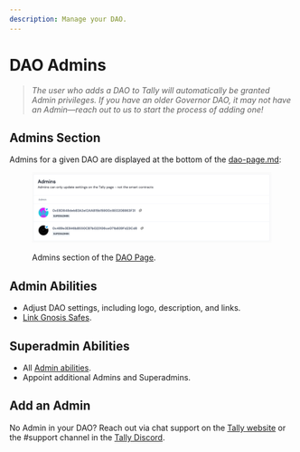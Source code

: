 ```yaml
---
description: Manage your DAO.
---
```


# DAO Admins

> _The user who adds a DAO to Tally will automatically be granted Admin privileges. If you have an older Governor DAO, it may not have an Admin—reach out to us to start the process of adding one!_

## Admins Section

Admins for a given DAO are displayed at the bottom of the [dao-page.md](../navigating-the-tally-platform/dao-page.md "mention"):

<figure><img src="../../.gitbook/assets/image (3) (2).png" alt=""><figcaption><p>Admins section of the <a href="../navigating-the-tally-platform/dao-page.md">DAO Page</a>.</p></figcaption></figure>

## Admin Abilities

* Adjust DAO settings, including logo, description, and links.
* [Link Gnosis Safes](gnosis-safe.md).

## Superadmin Abilities

* All [Admin abilities](dao-admins.md#admin-abilities).
* Appoint additional Admins and Superadmins.

## Add an Admin

No Admin in your DAO? Reach out via chat support on the [Tally website](https://www.tally.xyz/) or the #support channel in the [Tally Discord](https://discord.gg/3wgMrqaCCk).
